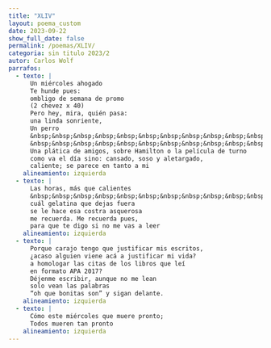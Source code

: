 ```yaml
---
title: "XLIV"
layout: poema_custom
date: 2023-09-22
show_full_date: false
permalink: /poemas/XLIV/
categoria: sin titulo 2023/2
autor: Carlos Wolf
parrafos:
  - texto: |
      Un miércoles ahogado
      Te hunde pues:
      ombligo de semana de promo
      (2 chevez x 40)
      Pero hey, mira, quién pasa:
      una linda sonriente,
      Un perro
      &nbsp;&nbsp;&nbsp;&nbsp;&nbsp;&nbsp;&nbsp;&nbsp;&nbsp;&nbsp;&nbsp;&nbsp;&nbsp;&nbsp;&nbsp;&nbsp;&nbsp;&nbsp;con sueño
      &nbsp;&nbsp;&nbsp;&nbsp;&nbsp;&nbsp;&nbsp;&nbsp;&nbsp;&nbsp;&nbsp;&nbsp;&nbsp;&nbsp;&nbsp;&nbsp;&nbsp;&nbsp;&nbsp;&nbsp;&nbsp;&nbsp;&nbsp;&nbsp;&nbsp;&nbsp;&nbsp;&nbsp;&nbsp;&nbsp;&nbsp;&nbsp;&nbsp;&nbsp;&nbsp;&nbsp;&nbsp;al sol
      Una plática de amigos, sobre Hamilton o la película de turno
      como va el día sino: cansado, soso y aletargado,
      caliente; se parece en tanto a mi
    alineamiento: izquierda
  - texto: |
      Las horas, más que calientes
      &nbsp;&nbsp;&nbsp;&nbsp;&nbsp;&nbsp;&nbsp;&nbsp;&nbsp;&nbsp;&nbsp;&nbsp;&nbsp;&nbsp;&nbsp;&nbsp;&nbsp;&nbsp;&nbsp;&nbsp;&nbsp;&nbsp;&nbsp;&nbsp;&nbsp;&nbsp;&nbsp;&nbsp;&nbsp;&nbsp;&nbsp;&nbsp;&nbsp;&nbsp;&nbsp;&nbsp;&nbsp;&nbsp;&nbsp;&nbsp;&nbsp;&nbsp;&nbsp;&nbsp;&nbsp;&nbsp;&nbsp;&nbsp;&nbsp;&nbsp;&nbsp;&nbsp;&nbsp;&nbsp;&nbsp;tibias
      cuál gelatina que dejas fuera
      se le hace esa costra asquerosa
      me recuerda. Me recuerda pues,
      para que te digo si no me vas a leer
    alineamiento: izquierda
  - texto: |
      Porque carajo tengo que justificar mis escritos,
      ¿acaso alguien viene acá a justificar mi vida?
      a homologar las citas de los libros que leí
      en formato APA 2017?
      Déjenme escribir, aunque no me lean
      solo vean las palabras
      “oh que bonitas son” y sigan delante.
    alineamiento: izquierda
  - texto: |
      Cómo este miércoles que muere pronto;
      Todos mueren tan pronto
    alineamiento: izquierda
---
```

